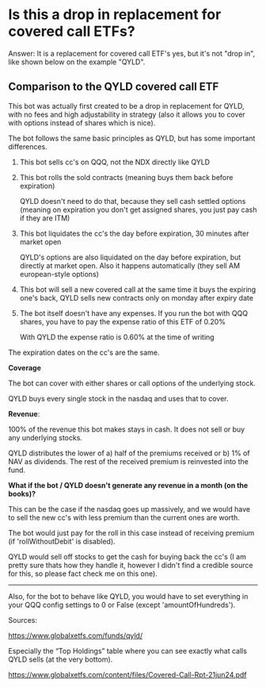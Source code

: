 # Is this a drop in replacement for covered call ETFs?

Answer: It is a replacement for covered call ETF's yes, but it's not "drop in", like shown below on the example "QYLD".

## Comparison to the QYLD covered call ETF

This bot was actually first created to be a drop in replacement for QYLD, with no fees and high adjustability in strategy (also it allows you to cover with options instead of shares which is nice).

The bot follows the same basic principles as QYLD, but has some important differences.


1. This bot sells cc's on QQQ, not the NDX directly like QYLD

2. This bot rolls the sold contracts (meaning buys them back before expiration)
   
   QYLD doesn't need to do that, because they sell cash settled options (meaning on expiration you don't get assigned shares, you just pay cash if they are ITM)

3. This bot liquidates the cc's the day before expiration, 30 minutes after market open

   QYLD's options are also liquidated on the day before expiration, but directly at market open. Also it happens automatically (they sell AM european-style options)

4. This bot will sell a new covered call at the same time it buys the expiring one's back, QYLD sells new contracts only on monday after expiry date

5. The bot itself doesn't have any expenses. If you run the bot with QQQ shares, you have to pay the expense ratio of this ETF of 0.20%
   
   With QYLD the expense ratio is 0.60% at the time of writing

The expiration dates on the cc's are the same.


**Coverage**

The bot can cover with either shares or call options of the underlying stock.

QYLD buys every single stock in the nasdaq and uses that to cover.

**Revenue**:

100% of the revenue this bot makes stays in cash. It does not sell or buy any underlying stocks.

QYLD distributes the lower of a) half of the premiums received or b) 1% of NAV as dividends. The rest of the received premium is reinvested into the fund.


**What if the bot / QYLD doesn't generate any revenue in a month (on the books)?**

This can be the case if the nasdaq goes up massively, and we would have to sell the new cc's with less premium than the current ones are worth.

The bot would just pay for the roll in this case instead of receiving premium (if 'rollWithoutDebit' is disabled).

QYLD would sell off stocks to get the cash for buying back the cc's (I am pretty sure thats how they handle it, however I didn't find a credible source for this, so please fact check me on this one).

---

Also, for the bot to behave like QYLD, you would have to set everything in your QQQ config settings to 0 or False (except 'amountOfHundreds').


Sources:

https://www.globalxetfs.com/funds/qyld/

Especially the “Top Holdings” table where you can see exactly what calls QYLD sells (at the very bottom).

https://www.globalxetfs.com/content/files/Covered-Call-Rpt-21jun24.pdf
